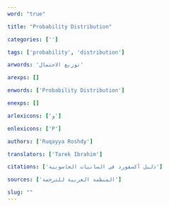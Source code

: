 ```yaml
---
word: "true"

title: "Probability Distribution"

categories: ['']

tags: ['probability', 'distribution']

arwords: 'توزيع الاحتمال'

arexps: []

enwords: ['Probability Distribution']

enexps: []

arlexicons: ['و']

enlexicons: ['P']

authors: ['Ruqayya Roshdy']

translators: ['Tarek Ibrahim']

citations: ['دليل أكسفورد في السانيات الحاسوبية']

sources: ['المنظمة العربية للترجمة']

slug: ""
---
```

